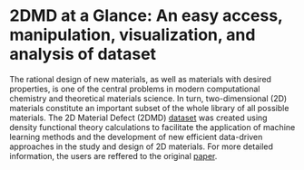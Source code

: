 # 2DMD at a Glance: An easy access, manipulation, visualization, and analysis of dataset
The rational design of new materials, as well as materials with desired properties, is one of the central problems in modern computational chemistry and theoretical materials science. 
In turn, two-dimensional (2D) materials constitute an important subset of the whole library of all possible materials.
The 2D Material Defect (2DMD) [dataset](https://rolos.com/open/2d-materials-point-defects/)  was created using density functional theory calculations to facilitate the application of machine learning methods and the development of new efficient data-driven approaches in the study and design of 2D materials.
For more detailed information, the users are reffered to the original [paper](https://www.nature.com/articles/s41699-023-00369-1).

